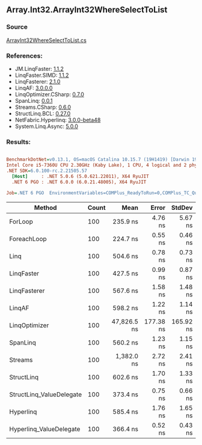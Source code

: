 ﻿## Array.Int32.ArrayInt32WhereSelectToList

### Source
[ArrayInt32WhereSelectToList.cs](../LinqBenchmarks/Array/Int32/ArrayInt32WhereSelectToList.cs)

### References:
- JM.LinqFaster: [1.1.2](https://www.nuget.org/packages/JM.LinqFaster/1.1.2)
- LinqFaster.SIMD: [1.1.2](https://www.nuget.org/packages/LinqFaster.SIMD/1.0.3)
- LinqFasterer: [2.1.0](https://www.nuget.org/packages/LinqFasterer/2.1.0)
- LinqAF: [3.0.0.0](https://www.nuget.org/packages/LinqAF/3.0.0.0)
- LinqOptimizer.CSharp: [0.7.0](https://www.nuget.org/packages/LinqOptimizer.CSharp/0.7.0)
- SpanLinq: [0.0.1](https://www.nuget.org/packages/SpanLinq/0.0.1)
- Streams.CSharp: [0.6.0](https://www.nuget.org/packages/Streams.CSharp/0.6.0)
- StructLinq.BCL: [0.27.0](https://www.nuget.org/packages/StructLinq/0.27.0)
- NetFabric.Hyperlinq: [3.0.0-beta48](https://www.nuget.org/packages/NetFabric.Hyperlinq/3.0.0-beta48)
- System.Linq.Async: [5.0.0](https://www.nuget.org/packages/System.Linq.Async/5.0.0)

### Results:
``` ini

BenchmarkDotNet=v0.13.1, OS=macOS Catalina 10.15.7 (19H1419) [Darwin 19.6.0]
Intel Core i5-7360U CPU 2.30GHz (Kaby Lake), 1 CPU, 4 logical and 2 physical cores
.NET SDK=6.0.100-rc.2.21505.57
  [Host]     : .NET 5.0.6 (5.0.621.22011), X64 RyuJIT
  .NET 6 PGO : .NET 6.0.0 (6.0.21.48005), X64 RyuJIT

Job=.NET 6 PGO  EnvironmentVariables=COMPlus_ReadyToRun=0,COMPlus_TC_QuickJitForLoops=1,COMPlus_TieredPGO=1  Runtime=.NET 6.0  

```
|                   Method | Count |        Mean |     Error |    StdDev |          Ratio | RatioSD |   Gen 0 | Allocated |
|------------------------- |------ |------------:|----------:|----------:|---------------:|--------:|--------:|----------:|
|                  ForLoop |   100 |    235.9 ns |   4.76 ns |   5.67 ns |       baseline |         |  0.3095 |     648 B |
|              ForeachLoop |   100 |    224.7 ns |   0.55 ns |   0.46 ns |   1.05x faster |   0.02x |  0.3097 |     648 B |
|                     Linq |   100 |    504.6 ns |   0.78 ns |   0.73 ns |   2.14x slower |   0.05x |  0.3595 |     752 B |
|               LinqFaster |   100 |    427.5 ns |   0.99 ns |   0.87 ns |   1.82x slower |   0.04x |  0.4473 |     936 B |
|             LinqFasterer |   100 |    567.6 ns |   1.58 ns |   1.48 ns |   2.41x slower |   0.05x |  0.6113 |   1,280 B |
|                   LinqAF |   100 |    598.2 ns |   1.22 ns |   1.14 ns |   2.54x slower |   0.06x |  0.3090 |     648 B |
|            LinqOptimizer |   100 | 47,826.5 ns | 177.38 ns | 165.92 ns | 202.78x slower |   4.57x | 14.6484 |  30,760 B |
|                 SpanLinq |   100 |    560.2 ns |   1.23 ns |   1.15 ns |   2.38x slower |   0.05x |  0.3090 |     648 B |
|                  Streams |   100 |  1,382.0 ns |   2.72 ns |   2.41 ns |   5.87x slower |   0.12x |  0.5684 |   1,192 B |
|               StructLinq |   100 |    602.6 ns |   1.70 ns |   1.33 ns |   2.57x slower |   0.04x |  0.1755 |     368 B |
| StructLinq_ValueDelegate |   100 |    373.4 ns |   0.75 ns |   0.66 ns |   1.59x slower |   0.03x |  0.1297 |     272 B |
|                Hyperlinq |   100 |    585.4 ns |   1.76 ns |   1.65 ns |   2.48x slower |   0.05x |  0.1297 |     272 B |
|  Hyperlinq_ValueDelegate |   100 |    366.4 ns |   0.52 ns |   0.43 ns |   1.56x slower |   0.03x |  0.1297 |     272 B |
